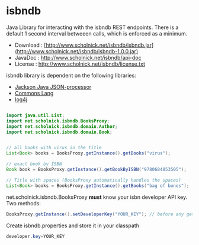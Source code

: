 isbndb
======

Java Library for interacting with the isbndb REST endpoints. There is a default 1 second interval betweeen calls, which is enforced as a minimum.

* Download : [http://www.scholnick.net/isbndb/isbndb.jar](http://www.scholnick.net/isbndb/isbndb-1.0.0.jar)
* JavaDoc  : <http://www.scholnick.net/isbndb/api-doc>
* License  : <http://www.scholnick.net/isbndb/license.txt>

isbndb library is dependent on the following libraries:

* [Jackson Java JSON-processor](http://jackson.codehaus.org/)
* [Commons Lang](http://commons.apache.org/proper/commons-lang/)
* [log4j](http://logging.apache.org/log4j/1.2/)

```java

import java.util.List;
import net.scholnick.isbndb.BooksProxy;
import net.scholnick.isbndb.domain.Author;
import net.scholnick.isbndb.domain.Book;


// all books with virus in the title
List<Book> books = BooksProxy.getInstance().getBooks("virus");

// exact book by ISBN
Book book = BooksProxy.getInstance().getBookByISBN("9780684853505");

// Title with spaces (BooksProxy automatically handles the spaces)
List<Book> books = BooksProxy.getInstance().getBooks("bag of bones");

```

net.scholnick.isbndb.BooksProxy **must** know your isbn developer API key. Two methods:

```java
BooksProxy.getInstance().setDeveloperKey("YOUR_KEY"); // before any getBooks() calls
```

Create isbndb.properties and store it in your classpath

```java
developer.key=YOUR_KEY
```

